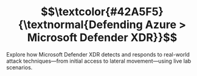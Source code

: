 <h1 align="center"> $$\textcolor{#42A5F5}{\textnormal{Defending Azure > Microsoft Defender XDR}}$$ </h1>

Explore how Microsoft Defender XDR detects and responds to real-world attack techniques—from initial access to lateral movement—using live lab scenarios.

